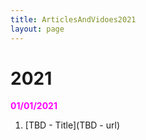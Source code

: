 ```yaml
---
title: ArticlesAndVidoes2021
layout: page
---
```


# 2021

<b style="color: magenta">01/01/2021</b>

1. [TBD - Title](TBD - url)